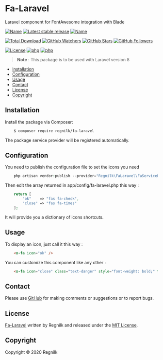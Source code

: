 # Fa-Laravel

Laravel component for FontAwesome integration with Blade

[![Name](https://badgen.net/packagist/name/regnilk/fa-laravel?color=blue)](https://packagist.org/packages/regnilk/fa-laravel)
[![Latest stable release](https://badgen.net/packagist/v/regnilk/fa-laravel?color=cyan)](https://packagist.org/packages/regnilk/fa-laravel)
[![Name](https://badgen.net/github/last-commit/regnilk/fa-laravel?color=green)](https://github.com/regnilk/fa-laravel)

[![Total Download](https://badgen.net/packagist/dt/regnilk/fa-laravel?color=green)](https://github.com/regnilk/fa-laravel)
[![GitHub Watchers](https://badgen.net/packagist/ghw/regnilk/fa-laravel?color=blue)](https://github.com/regnilk/fa-laravel)
[![GitHub Stars](https://badgen.net/packagist/ghs/regnilk/fa-laravel?color=yellow)](https://github.com/regnilk/fa-laravel)
[![GitHub Followers](https://badgen.net/packagist/ghf/regnilk/fa-laravel?color=cyan)](https://github.com/regnilk/fa-laravel)

[![License](https://badgen.net/packagist/license/regnilk/fa-laravel)]()
[![php](https://badgen.net/packagist/php/regnilk/fa-laravel?color=orange)]()
[![php](https://badgen.net/badge/Laravel/&gt;&equals;8.0?color=orange)]()


> **Note** : This package is to be used with Laravel version 8

* [Installation](#installation)
* [Configuration](#configuration)
* [Usage](#usage)
* [Contact](#contact)
* [License](#license)
* [Copyright](#copyright)

## Installation

Install the package via Composer:

```sh
    $ composer require regnilk/fa-laravel
```
    
The package service provider will be registered automatically.

## Configuration

You need to publish the configuration file to set the icons you need

```php    
    php artisan vendor:publish --provider="Regnilk\FaLaravel\FaServiceProvider"
```
    
Then edit the array returned in app/config/fa-laravel.php this way :

```php
    return [
        "ok"    => "fas fa-check",
        "close" => "fas fa-times"
    ];
```

It will provide you a dictionary of icons shortcuts.

## Usage

To display an icon, just call it this way : 

```html
    <x-fa icon="ok" />
```
    
You can customize this component like any other : 

```html
    <x-fa icon="close" class="text-danger" style="font-weight: bold;" title="Click here to close" />
```

## Contact

Please use [GitHub](https://github.com/regnilk/fa-laravel) for making comments or suggestions or to report bugs.

## License

[Fa-Laravel](https://github.com/regnilk/fa-laravel) written by Regnilk and released under the [MIT License](LICENSE).

## Copyright

Copyright &copy; 2020 Regnilk